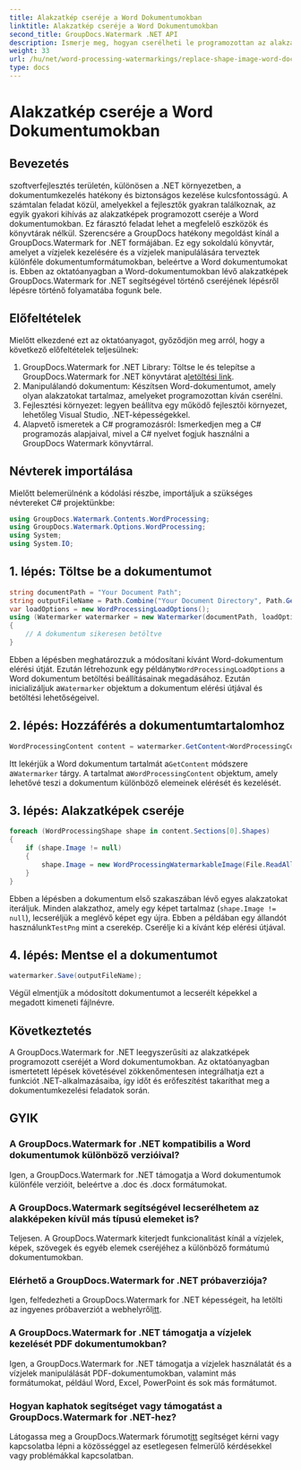 ```yaml
---
title: Alakzatkép cseréje a Word Dokumentumokban
linktitle: Alakzatkép cseréje a Word Dokumentumokban
second_title: GroupDocs.Watermark .NET API
description: Ismerje meg, hogyan cserélheti le programozottan az alakzatokat a Word dokumentumokban a GroupDocs.Watermark for .NET segítségével. Egyszerűsítse a dokumentumkezelési feladatokat könnyedén.
weight: 33
url: /hu/net/word-processing-watermarkings/replace-shape-image-word-docs/
type: docs
---
```

# Alakzatkép cseréje a Word Dokumentumokban

## Bevezetés
szoftverfejlesztés területén, különösen a .NET környezetben, a dokumentumkezelés hatékony és biztonságos kezelése kulcsfontosságú. A számtalan feladat közül, amelyekkel a fejlesztők gyakran találkoznak, az egyik gyakori kihívás az alakzatképek programozott cseréje a Word dokumentumokban. Ez fárasztó feladat lehet a megfelelő eszközök és könyvtárak nélkül.
Szerencsére a GroupDocs hatékony megoldást kínál a GroupDocs.Watermark for .NET formájában. Ez egy sokoldalú könyvtár, amelyet a vízjelek kezelésére és a vízjelek manipulálására terveztek különféle dokumentumformátumokban, beleértve a Word dokumentumokat is. Ebben az oktatóanyagban a Word-dokumentumokban lévő alakzatképek GroupDocs.Watermark for .NET segítségével történő cseréjének lépésről lépésre történő folyamatába fogunk bele.
## Előfeltételek
Mielőtt elkezdené ezt az oktatóanyagot, győződjön meg arról, hogy a következő előfeltételek teljesülnek:
1.  GroupDocs.Watermark for .NET Library: Töltse le és telepítse a GroupDocs.Watermark for .NET könyvtárat a[letöltési link](https://releases.groupdocs.com/Watermark/net/).
2. Manipulálandó dokumentum: Készítsen Word-dokumentumot, amely olyan alakzatokat tartalmaz, amelyeket programozottan kíván cserélni.
3. Fejlesztési környezet: legyen beállítva egy működő fejlesztői környezet, lehetőleg Visual Studio, .NET-képességekkel.
4. Alapvető ismeretek a C# programozásról: Ismerkedjen meg a C# programozás alapjaival, mivel a C# nyelvet fogjuk használni a GroupDocs Watermark könyvtárral.
## Névterek importálása
Mielőtt belemerülnénk a kódolási részbe, importáljuk a szükséges névtereket C# projektünkbe:
```csharp
using GroupDocs.Watermark.Contents.WordProcessing;
using GroupDocs.Watermark.Options.WordProcessing;
using System;
using System.IO;
```
## 1. lépés: Töltse be a dokumentumot
```csharp
string documentPath = "Your Document Path";
string outputFileName = Path.Combine("Your Document Directory", Path.GetFileName(documentPath));
var loadOptions = new WordProcessingLoadOptions();
using (Watermarker watermarker = new Watermarker(documentPath, loadOptions))
{
    // A dokumentum sikeresen betöltve
}
```
 Ebben a lépésben meghatározzuk a módosítani kívánt Word-dokumentum elérési útját. Ezután létrehozunk egy példányt`WordProcessingLoadOptions` a Word dokumentum betöltési beállításainak megadásához. Ezután inicializáljuk a`Watermarker` objektum a dokumentum elérési útjával és betöltési lehetőségeivel.
## 2. lépés: Hozzáférés a dokumentumtartalomhoz
```csharp
WordProcessingContent content = watermarker.GetContent<WordProcessingContent>();
```
 Itt lekérjük a Word dokumentum tartalmát a`GetContent` módszere a`Watermarker` tárgy. A tartalmat a`WordProcessingContent` objektum, amely lehetővé teszi a dokumentum különböző elemeinek elérését és kezelését.
## 3. lépés: Alakzatképek cseréje
```csharp
foreach (WordProcessingShape shape in content.Sections[0].Shapes)
{
    if (shape.Image != null)
    {
        shape.Image = new WordProcessingWatermarkableImage(File.ReadAllBytes(Constants.TestPng));
    }
}
```
Ebben a lépésben a dokumentum első szakaszában lévő egyes alakzatokat iteráljuk. Minden alakzathoz, amely egy képet tartalmaz (`shape.Image != null`), lecseréljük a meglévő képet egy újra. Ebben a példában egy állandót használunk`TestPng` mint a cserekép. Cserélje ki a kívánt kép elérési útjával.
## 4. lépés: Mentse el a dokumentumot
```csharp
watermarker.Save(outputFileName);
```
Végül elmentjük a módosított dokumentumot a lecserélt képekkel a megadott kimeneti fájlnévre.

## Következtetés
A GroupDocs.Watermark for .NET leegyszerűsíti az alakzatképek programozott cseréjét a Word dokumentumokban. Az oktatóanyagban ismertetett lépések követésével zökkenőmentesen integrálhatja ezt a funkciót .NET-alkalmazásaiba, így időt és erőfeszítést takaríthat meg a dokumentumkezelési feladatok során.
## GYIK
### A GroupDocs.Watermark for .NET kompatibilis a Word dokumentumok különböző verzióival?
Igen, a GroupDocs.Watermark for .NET támogatja a Word dokumentumok különféle verzióit, beleértve a .doc és .docx formátumokat.
### A GroupDocs.Watermark segítségével lecserélhetem az alakképeken kívül más típusú elemeket is?
Teljesen. A GroupDocs.Watermark kiterjedt funkcionalitást kínál a vízjelek, képek, szövegek és egyéb elemek cseréjéhez a különböző formátumú dokumentumokban.
### Elérhető a GroupDocs.Watermark for .NET próbaverziója?
 Igen, felfedezheti a GroupDocs.Watermark for .NET képességeit, ha letölti az ingyenes próbaverziót a webhelyről[itt](https://releases.groupdocs.com/).
### A GroupDocs.Watermark for .NET támogatja a vízjelek kezelését PDF dokumentumokban?
Igen, a GroupDocs.Watermark for .NET támogatja a vízjelek használatát és a vízjelek manipulálását PDF-dokumentumokban, valamint más formátumokat, például Word, Excel, PowerPoint és sok más formátumot.
### Hogyan kaphatok segítséget vagy támogatást a GroupDocs.Watermark for .NET-hez?
 Látogassa meg a GroupDocs.Watermark fórumot[itt](https://forum.groupdocs.com/c/watermark/19) segítséget kérni vagy kapcsolatba lépni a közösséggel az esetlegesen felmerülő kérdésekkel vagy problémákkal kapcsolatban.